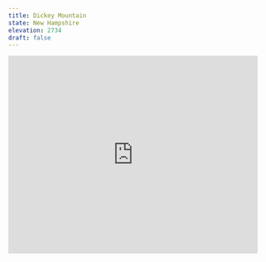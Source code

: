```yaml
---
title: Dickey Mountain
state: New Hampshire
elevation: 2734 
draft: false
---
```

<iframe class="alltrails" src="https://www.alltrails.com/widget/trail/us/new-hampshire/welch-and-dickey-loop-trail--4?u=i&sh=q5vqbr" width="100%" height="400" frameborder="0" scrolling="no" marginheight="0" marginwidth="0" title="AllTrails: Trail Guides and Maps for Hiking, Camping, and Running"></iframe>
